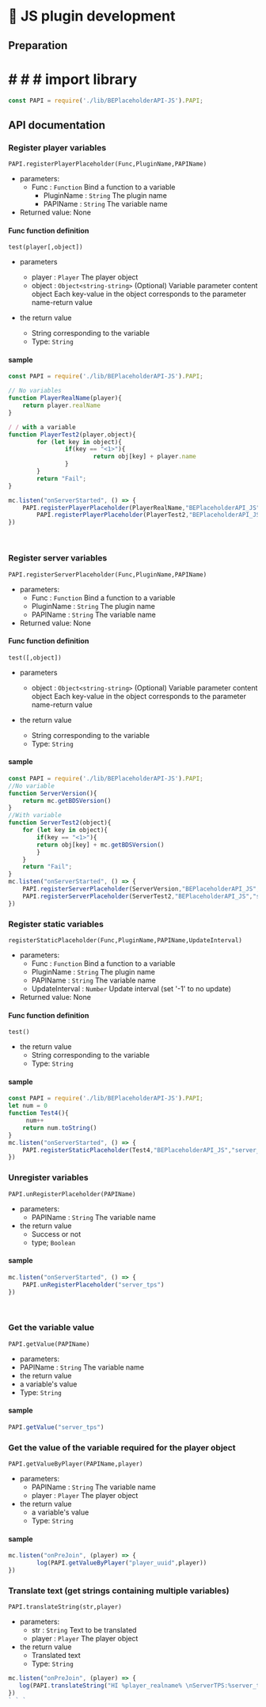 # 📮 JS plugin development

## Preparation
# # # # import library
```JavaScript
const PAPI = require('./lib/BEPlaceholderAPI-JS').PAPI;
```

## API documentation

### Register player variables

`PAPI.registerPlayerPlaceholder(Func,PluginName,PAPIName)`

- parameters:
  - Func : `Function`
		Bind a function to a variable
	- PluginName : `String`
		The plugin name
	- PAPIName : `String`
		The variable name
- Returned value: None

#### Func function definition
`test(player[,object])`
- parameters
	- player : `Player`
		The player object
	- object : `Object<string-string>`
		(Optional) Variable parameter content object
		Each key-value in the object corresponds to the parameter name-return value

- the return value
	- String corresponding to the variable
	- Type: `String`


#### sample
```JavaScript
const PAPI = require('./lib/BEPlaceholderAPI-JS').PAPI;

// No variables
function PlayerRealName(player){
	return player.realName
}

/ / with a variable
function PlayerTest2(player,object){
		for (let key in object){
				if(key == "<1>"){
						return obj[key] + player.name
				}
		}
		return "Fail";
}

mc.listen("onServerStarted", () => {
    PAPI.registerPlayerPlaceholder(PlayerRealName,"BEPlaceholderAPI_JS","player_test_realname")
		PAPI.registerPlayerPlaceholder(PlayerTest2,"BEPlaceholderAPI_JS","player_test_<1>")
})
```

<br>


### Register server variables

`PAPI.registerServerPlaceholder(Func,PluginName,PAPIName)`

- parameters:
	- Func : `Function`
		Bind a function to a variable
	- PluginName : `String`
		The plugin name
	- PAPIName : `String`
		The variable name
- Returned value: None

#### Func function definition
`test([,object])`
- parameters
	- object : `Object<string-string>`</string-string>
		(Optional) Variable parameter content object
		Each key-value in the object corresponds to the parameter name-return value

- the return value
	- String corresponding to the variable
	- Type: `String`


#### sample
```JavaScript
const PAPI = require('./lib/BEPlaceholderAPI-JS').PAPI;
//No variable
function ServerVersion(){
    return mc.getBDSVersion()
}
//With variable
function ServerTest2(object){
    for (let key in object){
        if(key == "<1>"){
        return obj[key] + mc.getBDSVersion()
        }
    }
    return "Fail";
}
mc.listen("onServerStarted", () => {
    PAPI.registerServerPlaceholder(ServerVersion,"BEPlaceholderAPI_JS","server_version_test")
    PAPI.registerServerPlaceholder(ServerTest2,"BEPlaceholderAPI_JS","server_test_<1>")
})
```




### Register static variables

`registerStaticPlaceholder(Func,PluginName,PAPIName,UpdateInterval)`

- parameters:
	- Func : `Function`
		Bind a function to a variable
	- PluginName : `String`
		The plugin name
	- PAPIName : `String`
		The variable name
	- UpdateInterval : `Number`
		Update interval (set '-1' to no update)
- Returned value: None

#### Func function definition
`test()`
- the return value
	- String corresponding to the variable
	- Type: `String`

#### sample
```JavaScript
const PAPI = require('./lib/BEPlaceholderAPI-JS').PAPI;
let num = 0
function Test4(){
     num++
    return num.toString()
}
mc.listen("onServerStarted", () => {
    PAPI.registerStaticPlaceholder(Test4,"BEPlaceholderAPI_JS","server_test4",50)
})
```




### Unregister variables

`PAPI.unRegisterPlaceholder(PAPIName)`
- parameters:
	- PAPIName : `String`
		The variable name
- the return value
	- Success or not
	- type; `Boolean`

#### sample
```JavaScript
mc.listen("onServerStarted", () => {
    PAPI.unRegisterPlaceholder("server_tps")
})
```

<br>


### Get the variable value

`PAPI.getValue(PAPIName)`

- parameters:
- PAPIName : `String`
The variable name
- the return value
- a variable's value
- Type: `String`

#### sample
```JavaScript
PAPI.getValue("server_tps")
```




### Get the value of the variable required for the player object

`PAPI.getValueByPlayer(PAPIName,player)`

- parameters:
	- PAPIName : `String`
		The variable name
	- player : `Player`
		The player object
- the return value
	- a variable's value
	- Type: `String`

#### sample
```JavaScript
mc.listen("onPreJoin", (player) => {
		log(PAPI.getValueByPlayer("player_uuid",player))
})
```




### Translate text (get strings containing multiple variables)

`PAPI.translateString(str,player)`
- parameters:
	- str : `String`
		Text to be translated
	- player : `Player`
		The player object
- the return value
	- Translated text
	- Type: `String`

```JavaScript
mc.listen("onPreJoin", (player) => {
   log(PAPI.translateString("HI %player_realname% \nServerTPS:%server_tps%",player))
})
` ` `